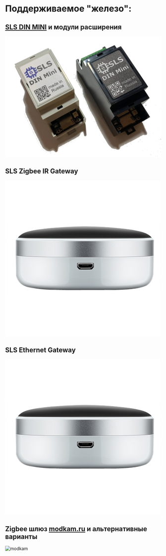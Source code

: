 # Поддерживаемое "железо":

## [SLS DIN MINI](/devices/din_mini_base_rus.md) и модули расширения
![SLSDIN](/devices/images/SLS%20Din%20Mini.png)


## SLS Zigbee IR Gateway
![SLSIR](/img/gw2-500x500.png)


## SLS Ethernet  Gateway
![SLSETH](/img/gw2-500x500.png)


## Zigbee шлюз [modkam.ru](https://modkam.ru/2021/09/21/plata-s-cc2652p-dlja-xiaomi-shljuza/) и альтернативные варианты
![modkam](/img/Mi_Gateway_Shield12.jpg)
